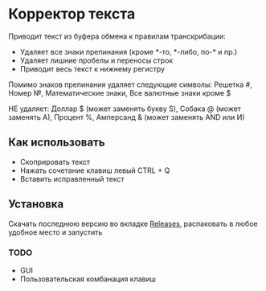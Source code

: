 # Корректор текста

Приводит текст из буфера обмена к правилам транскрибации:
- Удаляет все знаки препинания (кроме \*-то, \*-либо, по-\* и пр.)
- Удаляет лишние пробелы и переносы строк
- Приводит весь текст к нижнему регистру

Помимо знаков препинания удаляет следующие символы:
Решетка #, Номер №, Математические знаки, Все валютные знаки кроме $

НЕ удаляет:
Доллар $ (может заменять букву S), Собака @ (может заменять А), Процент %, Амперсанд & (может заменять AND или И)

## Как использовать
- Скоприровать текст
- Нажать сочетание клавиш левый CTRL + Q
- Вставить исправленный текст

## Установка
Скачать последнюю версию во вкладке [Releases](https://github.com/Kuqrus/CopypastMarusyat/releases), распаковать в любое удобное место и запустить

### TODO
- GUI
- Пользовательская комбанация клавиш